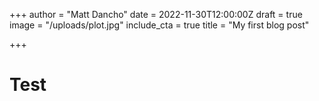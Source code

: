 +++
author = "Matt Dancho"
date = 2022-11-30T12:00:00Z
draft = true
image = "/uploads/plot.jpg"
include_cta = true
title = "My first blog post"

+++
# Test